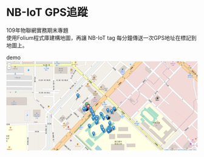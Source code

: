 # NB-IoT GPS追蹤  
109年物聯網實務期末專題  
使用Folium程式庫建構地圖，再讓 NB-IoT tag 每分鐘傳送一次GPS地址在標記到地圖上。  
  
demo  
![image](https://github.com/LeeByte-R/NB-IoT-GPS/blob/master/image.png)
